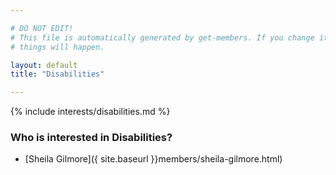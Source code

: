 ```yaml
---

# DO NOT EDIT!
# This file is automatically generated by get-members. If you change it, bad
# things will happen.

layout: default
title: "Disabilities"

---
```


{% include interests/disabilities.md %}

### Who is interested in Disabilities?


* [Sheila Gilmore]({ site.baseurl }}members/sheila-gilmore.html)
